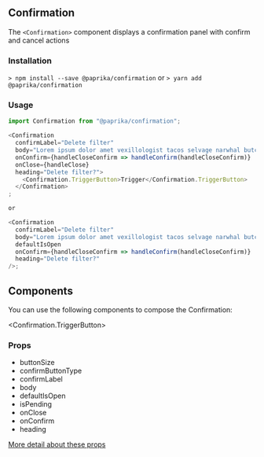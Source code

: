 ## Confirmation

The `<Confirmation>` component displays a confirmation panel with confirm and cancel actions

### Installation

`> npm install --save @paprika/confirmation`
or
`> yarn add @paprika/confirmation`

### Usage

```js
import Confirmation from "@paprika/confirmation";

<Confirmation
  confirmLabel="Delete filter"
  body="Lorem ipsum dolor amet vexillologist tacos selvage narwhal butcher twee ethical hot chicken"
  onConfirm={handleCloseConfirm => handleConfirm(handleCloseConfirm)}
  onClose={handleClose}
  heading="Delete filter?">
    <Confirmation.TriggerButton>Trigger</Confirmation.TriggerButton>
  </Confirmation>
;

or

<Confirmation
  confirmLabel="Delete filter"
  body="Lorem ipsum dolor amet vexillologist tacos selvage narwhal butcher twee ethical hot chicken"
  defaultIsOpen
  onConfirm={handleCloseConfirm => handleConfirm(handleCloseConfirm)}
  heading="Delete filter?"
/>;
```

## Components

You can use the following components to compose the Confirmation:

<Confirmation.TriggerButton>

### Props

- buttonSize
- confirmButtonType
- confirmLabel
- body
- defaultIsOpen
- isPending
- onClose
- onConfirm
- heading

[More detail about these props](https://github.com/acl-services/paprika/blob/master/packages/Confirmation/src/Confirmation.js)
